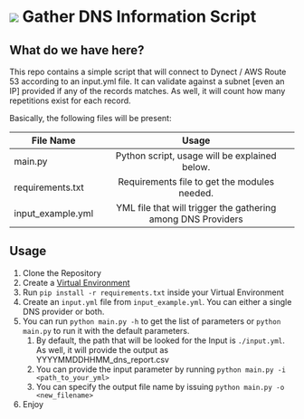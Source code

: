 # ![](https://raw.githubusercontent.com/yudai/gotty/master/resources/favicon.png) Gather DNS Information Script
## What do we have here?

This repo contains a simple script that will connect to Dynect / AWS Route 53 according to an input.yml file.
It can validate against a subnet [even an IP] provided if any of the records matches.
As well, it will count how many repetitions exist for each record.

Basically, the following files will be present:

| File Name        | Usage                                                         |
| ---------------- |:-------------------------------------------------------------:|
| main.py          | Python script, usage will be explained below.                 |
| requirements.txt | Requirements file to get the modules needed.                  |
| input_example.yml| YML file that will trigger the gathering among DNS Providers  |

## Usage
1. Clone the Repository
2. Create a [Virtual Environment](https://packaging.python.org/guides/installing-using-pip-and-virtual-environments/)
3. Run `pip install -r requirements.txt` inside your Virtual Environment
4. Create an `input.yml` file from `input_example.yml`. You can either a single DNS provider or both.  
5. You can run `python main.py -h` to get the list of parameters or `python main.py` to run it with the default parameters.
   1. By default, the path that will be looked for the Input is `./input.yml`. As well, it will provide the output as YYYYMMDDHHMM_dns_report.csv
   2. You can provide the input parameter by running `python main.py -i <path_to_your_yml>`
   3. You can specify the output file name by issuing `python main.py -o <new_filename>`
7. Enjoy

